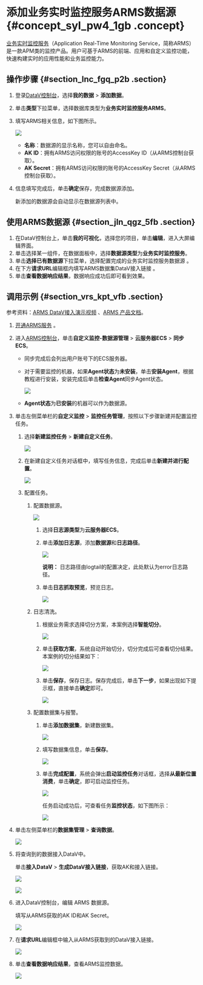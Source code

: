 # 添加业务实时监控服务ARMS数据源 {#concept_syl_pw4_1gb .concept}

[业务实时监控服务](https://www.aliyun.com/product/arms)（Application Real-Time Monitoring Service，简称ARMS）是一款APM类的监控产品。用户可基于ARMS的前端、应用和自定义监控功能，快速构建实时的应用性能和业务监控能力。

## 操作步骤 {#section_lnc_fgq_p2b .section}

1.  登录[DataV控制台](http://datav.aliyun.com/)，选择**我的数据** \> **添加数据**。
2.  单击**类型**下拉菜单，选择数据库类型为**业务实时监控服务ARMS**。
3.  填写ARMS相关信息，如下图所示。

    ![](http://static-aliyun-doc.oss-cn-hangzhou.aliyuncs.com/assets/img/77557/155901489334197_zh-CN.png)

    -   **名称**：数据源的显示名称，您可以自由命名。
    -   **AK ID**：拥有ARMS访问权限的账号的AccessKey ID（从ARMS控制台获取）。
    -   **AK Secret**：拥有ARMS访问权限的账号的AccessKey Secret（从ARMS控制台获取）。
4.  信息填写完成后，单击**确定**保存，完成数据源添加。

    新添加的数据源会自动显示在数据源列表中。


## 使用ARMS数据源 {#section_jln_qgz_5fb .section}

1.  在DataV控制台上，单击**我的可视化**，选择您的项目，单击**编辑**，进入大屏编辑界面。
2.  单击选择某一组件，在数据面板中，选择**数据源类型**为**业务实时监控服务**。
3.  单击**选择已有数据源**下拉菜单，选择配置完成的业务实时监控服务数据源 。
4.  在下方**请求URL**编辑框内填写ARMS数据集DataV接入链接 。
5.  单击**查看数据响应结果**，数据响应成功后即可看到效果。

## 调用示例 {#section_vrs_kpt_vfb .section}

参考资料：[ARMS DataV接入演示视频](https://www.aliyun.com/product/arms) 、[ARMS 产品文档](https://help.aliyun.com/product/34364.html)。

1.  [开通ARMS服务](https://help.aliyun.com/document_detail/65257.html) 。
2.  进入[ARMS控制台](https://arms.console.aliyun.com/)，单击**自定义监控-数据源管理** \> **云服务器ECS** \> **同步ECS**。
    -   同步完成后会列出用户账号下的ECS服务器。
    -   对于需要监控的机器，如果**Agent状态**为**未安装**，单击**安装Agent**，根据教程进行安装，安装完成后单击**检查Agent**同步Agent状态。

        ![](http://static-aliyun-doc.oss-cn-hangzhou.aliyuncs.com/assets/img/77557/155901489334199_zh-CN.png)

    -   **Agent状态**为**已安装**的机器可以作为数据源。
3.  单击左侧菜单栏的**自定义监控** \> **监控任务管理**，按照以下步骤新建并配置监控任务。
    1.  选择**新建监控任务** \> **新建自定义任务**。

        ![](http://static-aliyun-doc.oss-cn-hangzhou.aliyuncs.com/assets/img/77557/155901489334200_zh-CN.png)

    2.  在新建自定义任务对话框中，填写任务信息，完成后单击**新建并进行配置**。

        ![](http://static-aliyun-doc.oss-cn-hangzhou.aliyuncs.com/assets/img/77557/155901489334201_zh-CN.png)

    3.  配置任务。
        1.  配置数据源。

            ![](http://static-aliyun-doc.oss-cn-hangzhou.aliyuncs.com/assets/img/77557/155901489334202_zh-CN.png)

            1.  选择**日志源类型**为**云服务器ECS**。
            2.  单击**添加日志源**，添加**数据源**和**日志路径**。

                ![](http://static-aliyun-doc.oss-cn-hangzhou.aliyuncs.com/assets/img/77557/155901489334203_zh-CN.png)

                **说明：** 日志路径由logtail的配置决定，此处默认为error日志路径。

            3.  单击**日志抓取预览**，预览日志。

                ![](http://static-aliyun-doc.oss-cn-hangzhou.aliyuncs.com/assets/img/77557/155901489334204_zh-CN.png)

        2.  日志清洗。
            1.  根据业务需求选择切分方案，本案例选择**智能切分**。

                ![](http://static-aliyun-doc.oss-cn-hangzhou.aliyuncs.com/assets/img/77557/155901489434205_zh-CN.png)

            2.  单击**获取方案**，系统自动开始切分，切分完成后可查看切分结果。本案例的切分结果如下：

                ![](http://static-aliyun-doc.oss-cn-hangzhou.aliyuncs.com/assets/img/77557/155901489434206_zh-CN.png)

            3.  单击**保存**，保存日志。保存完成后，单击**下一步**，如果出现如下提示框，直接单击**确定**即可。

                ![](http://static-aliyun-doc.oss-cn-hangzhou.aliyuncs.com/assets/img/77557/155901489434209_zh-CN.png)

        3.  配置数据集与报警。
            1.  单击**添加数据集**，新建数据集。

                ![](http://static-aliyun-doc.oss-cn-hangzhou.aliyuncs.com/assets/img/77557/155901489434212_zh-CN.png)

            2.  填写数据集信息，单击**保存**。

                ![](http://static-aliyun-doc.oss-cn-hangzhou.aliyuncs.com/assets/img/77557/155901489434213_zh-CN.png)

            3.  单击**完成配置**，系统会弹出**启动监控任务**对话框，选择**从最新位置消费**，单击**确定**，即可启动监控任务。

                ![](http://static-aliyun-doc.oss-cn-hangzhou.aliyuncs.com/assets/img/77557/155901489434214_zh-CN.png)

                任务启动成功后，可查看任务**监控状态**，如下图所示：

                ![](http://static-aliyun-doc.oss-cn-hangzhou.aliyuncs.com/assets/img/77557/155901489434210_zh-CN.png)

4.  单击左侧菜单栏的**数据集管理** \> **查询数据**。

    ![](http://static-aliyun-doc.oss-cn-hangzhou.aliyuncs.com/assets/img/77557/155901489434215_zh-CN.png)

5.  将查询到的数据接入DataV中。

    单击**接入DataV** \> **生成DataV接入链接**，获取AK和接入链接。

    ![](http://static-aliyun-doc.oss-cn-hangzhou.aliyuncs.com/assets/img/77557/155901489434243_zh-CN.png)

    ![](http://static-aliyun-doc.oss-cn-hangzhou.aliyuncs.com/assets/img/77557/155901489434244_zh-CN.png)

6.  进入DataV控制台，编辑 ARMS 数据源。

    填写从ARMS获取的AK ID和AK Secret。

    ![](http://static-aliyun-doc.oss-cn-hangzhou.aliyuncs.com/assets/img/77557/155901489434245_zh-CN.png)

7.  在**请求URL**编辑框中输入从ARMS获取到的DataV接入链接。

    ![](http://static-aliyun-doc.oss-cn-hangzhou.aliyuncs.com/assets/img/77557/155901489434246_zh-CN.png)

8.  单击**查看数据响应结果**，查看ARMS监控数据。

    ![](http://static-aliyun-doc.oss-cn-hangzhou.aliyuncs.com/assets/img/77557/155901489534247_zh-CN.png)


